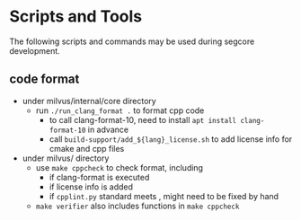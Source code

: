 # Scripts and Tools

The following scripts and commands may be used during segcore development.

## code format

- under milvus/internal/core directory
  - run `./run_clang_format .` to format cpp code
    - to call clang-format-10, need to install `apt install clang-format-10` in advance
    - call `build-support/add_${lang}_license.sh` to add license info for cmake and cpp files
- under milvus/ directory
  - use `make cppcheck` to check format, including
    - if clang-format is executed
    - if license info is added
    - if `cpplint.py` standard meets , might need to be fixed by hand
  - `make verifier` also includes functions in `make cppcheck`
